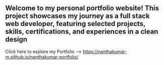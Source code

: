 ## Welcome to my personal portfolio website! This project showcases my journey as a full stack web developer, featuring selected projects, skills, certifications, and experiences in a clean design

Click here to explore my Portfolio -->  https://nanthakumar-m.github.io/nanthakumar-portfolio/

